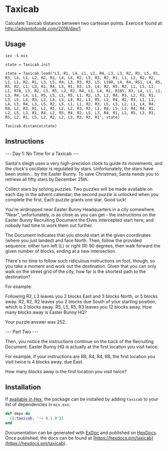 # Taxicab

Calculate Taxicab distance between two cartesian points.
Exercice found at: http://adventofcode.com/2016/day/1.

## Usage

```
iex -S mix

state = Taxicab.init

state = Taxicab.load("L3, R1, L4, L1, L2, R4, L3, L3, R2, R3, L5, R1, R3, L4, L1, L2, R2, R1, L4, L4, R2, L5, R3, R2, R1, L1, L2, R2, R2, L1, L1, R2, R1, L3, L5, R4, L3, R3, R3, L5, L190, L4, R4, R51, L4, R5, R5, R2, L1, L3, R1, R4, L3, R1, R3, L5, L4, R2, R5, R2, L1, L5, L1, L1, R78, L3, R2, L3, R5, L2, R2, R4, L1, L4, R1, R185, R3, L4, L1, L1, L3, R4, L4, L1, R5, L5, L1, R5, L1, R2, L5, L2, R4, R3, L2, R3, R1, L3, L5, L4, R3, L2, L4, L5, L4, R1, L1, R5, L2, R4, R2, R3, L1, L1, L4, L3, R4, L3, L5, R2, L5, L1, L1, R2, R3, L5, L3, L2, L1, L4, R4, R4, L2, R3, R1, L2, R1, L2, L2, R3, R3, L1, R4, L5, L3, R4, R4, R1, L2, L5, L3, R1, R4, L2, R5, R4, R2, L5, L3, R4, R1, L1, R5, L3, R1, R5, L2, R1, L5, L2, R2, L2, L3, R3, R3, R1", state)

Taxicab.distance(state)
```

## Instructions

--- Day 1: No Time for a Taxicab ---

Santa's sleigh uses a very high-precision clock to guide its movements, and the clock's oscillator is regulated by stars. Unfortunately, the stars have been stolen... by the Easter Bunny. To save Christmas, Santa needs you to retrieve all fifty stars by December 25th.

Collect stars by solving puzzles. Two puzzles will be made available on each day in the advent calendar; the second puzzle is unlocked when you complete the first. Each puzzle grants one star. Good luck!

You're airdropped near Easter Bunny Headquarters in a city somewhere. "Near", unfortunately, is as close as you can get - the instructions on the Easter Bunny Recruiting Document the Elves intercepted start here, and nobody had time to work them out further.

The Document indicates that you should start at the given coordinates (where you just landed) and face North. Then, follow the provided sequence: either turn left (L) or right (R) 90 degrees, then walk forward the given number of blocks, ending at a new intersection.

There's no time to follow such ridiculous instructions on foot, though, so you take a moment and work out the destination. Given that you can only walk on the street grid of the city, how far is the shortest path to the destination?

For example:

Following R2, L3 leaves you 2 blocks East and 3 blocks North, or 5 blocks away.
R2, R2, R2 leaves you 2 blocks due South of your starting position, which is 2 blocks away.
R5, L5, R5, R3 leaves you 12 blocks away.
How many blocks away is Easter Bunny HQ?

Your puzzle answer was 252.

--- Part Two ---

Then, you notice the instructions continue on the back of the Recruiting Document. Easter Bunny HQ is actually at the first location you visit twice.

For example, if your instructions are R8, R4, R4, R8, the first location you visit twice is 4 blocks away, due East.

How many blocks away is the first location you visit twice?

## Installation

If [available in Hex](https://hex.pm/docs/publish), the package can be installed
by adding `taxicab` to your list of dependencies in `mix.exs`:

```elixir
def deps do
  [{:taxicab, "~> 0.1.0"}]
end
```

Documentation can be generated with [ExDoc](https://github.com/elixir-lang/ex_doc)
and published on [HexDocs](https://hexdocs.pm). Once published, the docs can
be found at [https://hexdocs.pm/taxicab](https://hexdocs.pm/taxicab).

